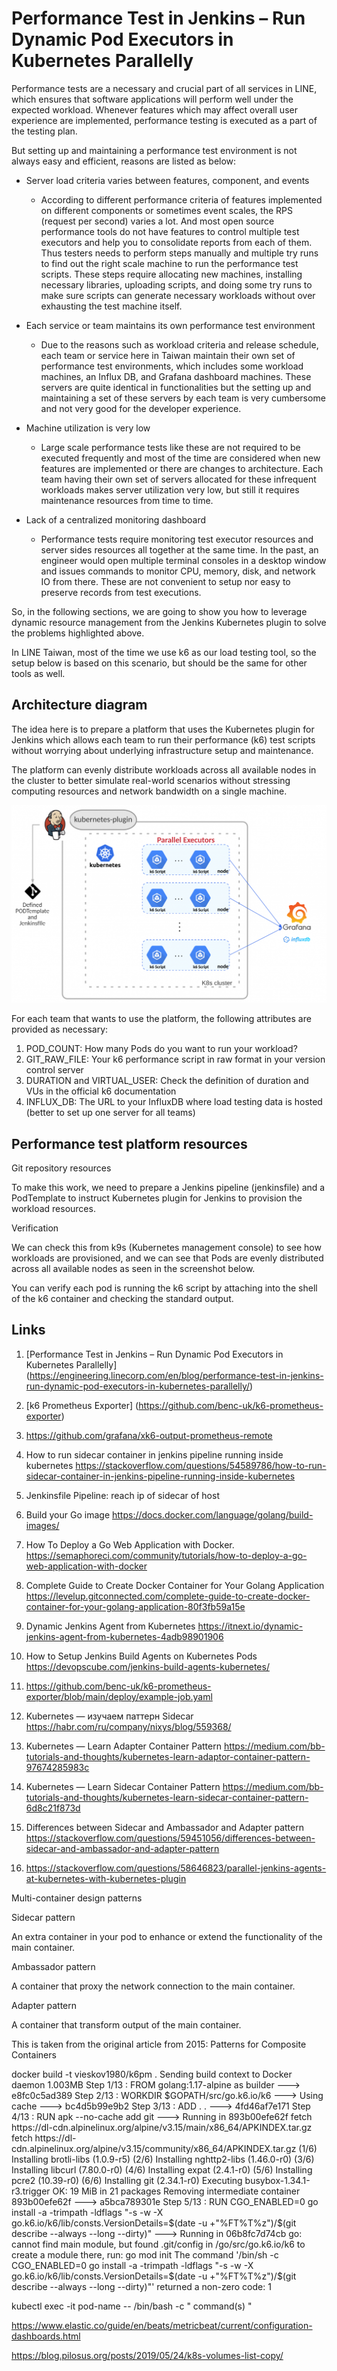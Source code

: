# Performance Test in Jenkins – Run Dynamic Pod Executors in Kubernetes Parallelly

Performance tests are a necessary and crucial part of all services in LINE, which ensures that software applications will perform well under the expected workload. Whenever features which may affect overall user experience are implemented, performance testing is executed as a part of the testing plan.

But setting up and maintaining a performance test environment is not always easy and efficient, reasons are listed as below:

* Server load criteria varies between features, component, and events

    * According to different performance criteria of features implemented on different components or sometimes event scales, the RPS (request per second) varies a lot. And most open source performance tools do not have features to control multiple test executors and help you to consolidate reports from each of them. Thus testers needs to perform steps manually and multiple try runs to find out the right scale machine to run the performance test scripts. These steps require allocating  new machines, installing necessary libraries, uploading scripts, and doing some try runs to make sure scripts can generate necessary workloads without over exhausting the test machine itself.

* Each service or team maintains its own performance test environment

    * Due to the reasons such as workload criteria and release schedule, each team or service here in Taiwan maintain their own set of performance test environments, which includes some workload machines, an Influx DB, and Grafana dashboard machines. These servers are quite identical in functionalities but the setting up and maintaining a set of these servers by each team is very cumbersome and not very good for the developer experience.

* Machine utilization is very low

    * Large scale performance tests like these are not required to be executed frequently and most of the time are considered when new features are implemented or there are changes to architecture. Each team having their own set of servers allocated for these infrequent workloads makes server utilization very low, but still it requires maintenance resources from time to time.

* Lack of a centralized monitoring dashboard

    * Performance tests require monitoring test executor resources and server sides resources all together at the same time. In the past, an engineer would open multiple terminal consoles in a desktop window and issues commands to monitor CPU, memory, disk, and network IO from there. These are not convenient to setup nor easy to preserve records from test executions.


So, in the following sections, we are going to show you how to leverage dynamic resource management from the Jenkins Kubernetes plugin to solve the problems highlighted above.

In LINE Taiwan, most of the time we use k6 as our load testing tool, so the setup below is based on this scenario, but should be the same for other tools as well.

## Architecture diagram

The idea here is to prepare a platform that uses the Kubernetes plugin for Jenkins which allows each team to run their performance (k6) test scripts without worrying about underlying infrastructure setup and maintenance.

The platform can evenly distribute workloads across all available nodes in the cluster to better simulate real-world scenarios without stressing computing resources and network bandwidth on a single machine. 

![Jenkins Kubernetes Dynamic Pods Architecture](./img/Dynamically-add-pod-to-run-performance-test-Copy-1-1024x643.png "San Juan Mountains")

For each team that wants to use the platform, the following attributes are provided as necessary:

1. POD_COUNT: How many Pods do you want to run your workload?
2. GIT_RAW_FILE: Your k6 performance script in raw format in your version control server
3. DURATION and VIRTUAL_USER: Check the definition of duration and VUs in the official k6 documentation
4. INFLUX_DB: The URL to your InfluxDB where load testing data is hosted (better to set up one server for all teams)

## Performance test platform resources

Git repository resources

To make this work, we need to prepare a Jenkins pipeline (jenkinsfile) and a PodTemplate to instruct Kubernetes plugin for Jenkins to provision the workload resources.


Verification

We can check this from k9s (Kubernetes management console) to see how workloads are provisioned, and we can see that Pods are evenly distributed across all available nodes as seen in the screenshot below.

You can verify each pod is running the k6 script by attaching into the shell of the k6 container and checking the standard output.

## Links

1. [Performance Test in Jenkins – Run Dynamic Pod Executors in Kubernetes Parallelly] (https://engineering.linecorp.com/en/blog/performance-test-in-jenkins-run-dynamic-pod-executors-in-kubernetes-parallelly/)

2. [k6 Prometheus Exporter] (https://github.com/benc-uk/k6-prometheus-exporter)
3. https://github.com/grafana/xk6-output-prometheus-remote

4. How to run sidecar container in jenkins pipeline running inside kubernetes https://stackoverflow.com/questions/54589786/how-to-run-sidecar-container-in-jenkins-pipeline-running-inside-kubernetes

5. Jenkinsfile Pipeline: reach ip of sidecar of host

6. Build your Go image https://docs.docker.com/language/golang/build-images/

7. How To Deploy a Go Web Application with Docker. https://semaphoreci.com/community/tutorials/how-to-deploy-a-go-web-application-with-docker

8. Complete Guide to Create Docker Container for Your Golang Application https://levelup.gitconnected.com/complete-guide-to-create-docker-container-for-your-golang-application-80f3fb59a15e

9. Dynamic Jenkins Agent from Kubernetes https://itnext.io/dynamic-jenkins-agent-from-kubernetes-4adb98901906
10. How to Setup Jenkins Build Agents on Kubernetes Pods https://devopscube.com/jenkins-build-agents-kubernetes/
11. https://github.com/benc-uk/k6-prometheus-exporter/blob/main/deploy/example-job.yaml


12. Kubernetes — изучаем паттерн Sidecar https://habr.com/ru/company/nixys/blog/559368/

13. Kubernetes — Learn Adapter Container Pattern https://medium.com/bb-tutorials-and-thoughts/kubernetes-learn-adaptor-container-pattern-97674285983c

14. Kubernetes — Learn Sidecar Container Pattern https://medium.com/bb-tutorials-and-thoughts/kubernetes-learn-sidecar-container-pattern-6d8c21f873d

15. Differences between Sidecar and Ambassador and Adapter pattern https://stackoverflow.com/questions/59451056/differences-between-sidecar-and-ambassador-and-adapter-pattern

16. https://stackoverflow.com/questions/58646823/parallel-jenkins-agents-at-kubernetes-with-kubernetes-plugin

Multi-container design patterns

Sidecar pattern

An extra container in your pod to enhance or extend the functionality of the main container.

Ambassador pattern

A container that proxy the network connection to the main container.

Adapter pattern

A container that transform output of the main container.

This is taken from the original article from 2015: Patterns for Composite Containers

docker build -t vieskov1980/k6pm .
Sending build context to Docker daemon  1.003MB
Step 1/13 : FROM golang:1.17-alpine as builder
 ---> e8fc0c5ad389
Step 2/13 : WORKDIR $GOPATH/src/go.k6.io/k6
 ---> Using cache
 ---> bc4d5b99e9b2
Step 3/13 : ADD . .
 ---> 4fd46af7e171
Step 4/13 : RUN apk --no-cache add git
 ---> Running in 893b00efe62f
fetch https://dl-cdn.alpinelinux.org/alpine/v3.15/main/x86_64/APKINDEX.tar.gz
fetch https://dl-cdn.alpinelinux.org/alpine/v3.15/community/x86_64/APKINDEX.tar.gz
(1/6) Installing brotli-libs (1.0.9-r5)
(2/6) Installing nghttp2-libs (1.46.0-r0)
(3/6) Installing libcurl (7.80.0-r0)
(4/6) Installing expat (2.4.1-r0)
(5/6) Installing pcre2 (10.39-r0)
(6/6) Installing git (2.34.1-r0)
Executing busybox-1.34.1-r3.trigger
OK: 19 MiB in 21 packages
Removing intermediate container 893b00efe62f
 ---> a5bca789301e
Step 5/13 : RUN CGO_ENABLED=0 go install -a -trimpath -ldflags "-s -w -X go.k6.io/k6/lib/consts.VersionDetails=$(date -u +"%FT%T%z")/$(git describe --always --long --dirty)"
 ---> Running in 06b8fc7d74cb
go: cannot find main module, but found .git/config in /go/src/go.k6.io/k6
	to create a module there, run:
	go mod init
The command '/bin/sh -c CGO_ENABLED=0 go install -a -trimpath -ldflags "-s -w -X go.k6.io/k6/lib/consts.VersionDetails=$(date -u +"%FT%T%z")/$(git describe --always --long --dirty)"' returned a non-zero code: 1


kubectl exec -it pod-name -- /bin/bash -c " command(s) "

https://www.elastic.co/guide/en/beats/metricbeat/current/configuration-dashboards.html


https://blog.pilosus.org/posts/2019/05/24/k8s-volumes-list-copy/